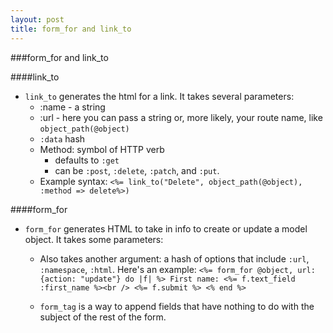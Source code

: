 ```yaml
---
layout: post
title: form_for and link_to
---
```



###form_for and link_to

####link_to

- `link_to` generates the html for a link. It takes several parameters:
	- :name - a string
	- :url - here you can pass a string or, more likely, your route name, like `object_path(@object)`
	- `:data` hash
	- Method: symbol of HTTP verb
		- defaults to `:get`
		- can be `:post`, `:delete`, `:patch`, and `:put`.
	- Example syntax:
	`<%= link_to("Delete", object_path(@object), :method => delete%>)`

####form_for

- `form_for` generates HTML to take in info to create or update a model object. It takes some parameters:

	- Also takes another argument: a hash of options that include `:url`, `:namespace`, `:html`. Here's an example:
	`<%= form_for @object, url: {action: "update"} do |f| %>
  		First name: <%= f.text_field :first_name %><br />
  	  <%= f.submit %>
	<% end %>`

	- `form_tag` is a way to append fields that have nothing to do with the subject of the rest of the form.



